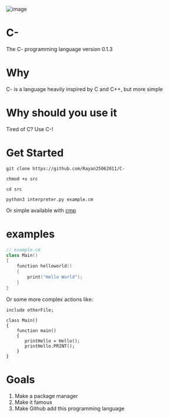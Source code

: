 ![image](https://user-images.githubusercontent.com/101386337/216001801-f7f64f67-6841-4d39-ab9c-7f2cc66970c6.jpeg) 


# C-
The C- programming language version 0.1.3

# Why
C- is a language heavily inspired by C and C++, but more simple

# Why should you use it
Tired of C? Use C-!

# Get Started
```
git clone https://github.com/Rayan25062011/C-
```
```
chmod +x src
```
```
cd src
```
```
python3 interpreter.py example.cm
```
Or simple available with <a href="https://github.com/Rayan25062011/cmp">cmp</a>

# examples
```cpp
// example.cm
class Main()
{
    function helloworld()
    {
        print("Hello World");
    }
}

```
Or some more complex actions like:
```
include otherFile;

class Main() 
{
    function main() 
    {
       printHello = Hello();
       printHello.PRINT();
    }
}

```

# Goals
1. Make a package manager
2. Make it famous
3. Make Github add this programming language
